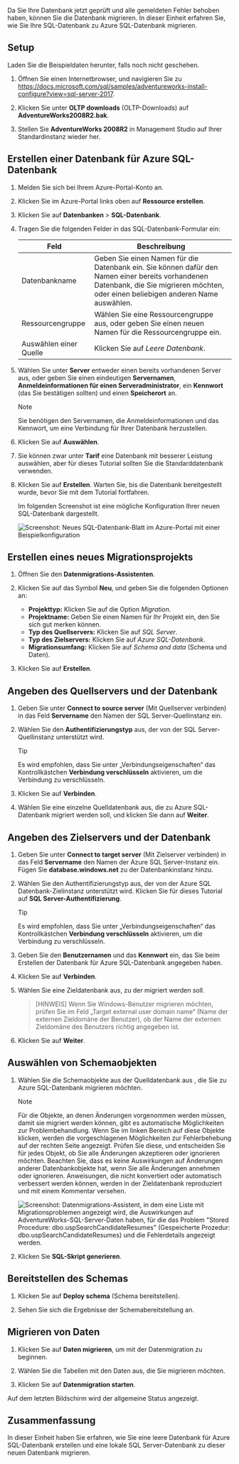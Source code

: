 Da Sie Ihre Datenbank jetzt geprüft und alle gemeldeten Fehler behoben haben, können Sie die Datenbank migrieren. In dieser Einheit erfahren Sie, wie Sie Ihre SQL-Datenbank zu Azure SQL-Datenbank migrieren.

## <a name="setup"></a>Setup

Laden Sie die Beispieldaten herunter, falls noch nicht geschehen.

1. Öffnen Sie einen Internetbrowser, und navigieren Sie zu https://docs.microsoft.com/sql/samples/adventureworks-install-configure?view=sql-server-2017.

1. Klicken Sie unter **OLTP downloads** (OLTP-Downloads) auf **AdventureWorks2008R2.bak**.

1. Stellen Sie **AdventureWorks 2008R2** in Management Studio auf Ihrer Standardinstanz wieder her.

## <a name="create-an-azure-sql-database"></a>Erstellen einer Datenbank für Azure SQL-Datenbank

1. Melden Sie sich bei Ihrem Azure-Portal-Konto an.

1. Klicken Sie im Azure-Portal links oben auf **Ressource erstellen**.

1. Klicken Sie auf **Datenbanken** > **SQL-Datenbank**.

1. Tragen Sie die folgenden Felder in das SQL-Datenbank-Formular ein:

    |Feld|Beschreibung|
    |-----|---|
    |Datenbankname|Geben Sie einen Namen für die Datenbank ein. Sie können dafür den Namen einer bereits vorhandenen Datenbank, die Sie migrieren möchten, oder einen beliebigen anderen Name auswählen.|
    |Ressourcengruppe|Wählen Sie eine Ressourcengruppe aus, oder geben Sie einen neuen Namen für die Ressourcengruppe ein.|
    |Auswählen einer Quelle|Klicken Sie auf *Leere Datenbank*.|

1. Wählen Sie unter **Server** entweder einen bereits vorhandenen Server aus, oder geben Sie einen eindeutigen **Servernamen**, **Anmeldeinformationen für einen Serveradministrator**, ein **Kennwort** (das Sie bestätigen sollten) und einen **Speicherort** an.

    > [!NOTE]
    > Sie benötigen den Servernamen, die Anmeldeinformationen und das Kennwort, um eine Verbindung für Ihrer Datenbank herzustellen.

1. Klicken Sie auf **Auswählen**.

1. Sie können zwar unter **Tarif** eine Datenbank mit besserer Leistung auswählen, aber für dieses Tutorial sollten Sie die Standarddatenbank verwenden.

1. Klicken Sie auf **Erstellen**. Warten Sie, bis die Datenbank bereitgestellt wurde, bevor Sie mit dem Tutorial fortfahren.

    Im folgenden Screenshot ist eine mögliche Konfiguration Ihrer neuen SQL-Datenbank dargestellt.

    ![Screenshot: Neues SQL-Datenbank-Blatt im Azure-Portal mit einer Beispielkonfiguration](../media-draft/5-create-azure-sql-db.png)

## <a name="create-a-new-migration-project"></a>Erstellen eines neues Migrationsprojekts

1. Öffnen Sie den **Datenmigrations-Assistenten**.

1. Klicken Sie auf das Symbol **Neu**, und geben Sie die folgenden Optionen an:

    - **Projekttyp:** Klicken Sie auf die Option *Migration*.
    - **Projektname:** Geben Sie einen Namen für Ihr Projekt ein, den Sie sich gut merken können.
    - **Typ des Quellservers:** Klicken Sie auf *SQL Server*.
    - **Typ des Zielservers:** Klicken Sie auf *Azure SQL-Datenbank*.
    - **Migrationsumfang:** Klicken Sie auf *Schema and data* (Schema und Daten).

1. Klicken Sie auf **Erstellen**.

## <a name="specify-the-source-server-and-database"></a>Angeben des Quellservers und der Datenbank

1. Geben Sie unter **Connect to source server** (Mit Quellserver verbinden) in das Feld **Servername** den Namen der SQL Server-Quellinstanz ein.

1. Wählen Sie den **Authentifizierungstyp** aus, der von der SQL Server-Quellinstanz unterstützt wird.
    > [!TIP]
    > Es wird empfohlen, dass Sie unter „Verbindungseigenschaften“ das Kontrollkästchen **Verbindung verschlüsseln** aktivieren, um die Verbindung zu verschlüsseln.

1. Klicken Sie auf **Verbinden**.

1. Wählen Sie eine einzelne Quelldatenbank aus, die zu Azure SQL-Datenbank migriert werden soll, und klicken Sie dann auf **Weiter**.

## <a name="specify-the-target-server-and-database"></a>Angeben des Zielservers und der Datenbank

1. Geben Sie unter **Connect to target server** (Mit Zielserver verbinden) in das Feld **Servername** den Namen der Azure SQL Server-Instanz ein. Fügen Sie **database.windows.net** zu der Datenbankinstanz hinzu.

1. Wählen Sie den Authentifizierungstyp aus, der von der Azure SQL Datenbank-Zielinstanz unterstützt wird. Klicken Sie für dieses Tutorial auf **SQL Server-Authentifizierung**.
    > [!TIP]
    > Es wird empfohlen, dass Sie unter „Verbindungseigenschaften“ das Kontrollkästchen **Verbindung verschlüsseln** aktivieren, um die Verbindung zu verschlüsseln.

1. Geben Sie den **Benutzernamen** und das **Kennwort** ein, das Sie beim Erstellen der Datenbank für Azure SQL-Datenbank angegeben haben.

1. Klicken Sie auf **Verbinden**.

1. Wählen Sie eine Zieldatenbank aus, zu der migriert werden soll.
    > [HINWEIS] Wenn Sie Windows-Benutzer migrieren möchten, prüfen Sie im Feld „Target external user domain name“ (Name der externen Zieldomäne der Benutzer), ob der Name der externen Zieldomäne des Benutzers richtig angegeben ist.

1. Klicken Sie auf **Weiter**.

## <a name="select-schema-objects"></a>Auswählen von Schemaobjekten

1. Wählen Sie die Schemaobjekte aus der Quelldatenbank aus , die Sie zu Azure SQL-Datenbank migrieren möchten.

    > [!NOTE]
    > Für die Objekte, an denen Änderungen vorgenommen werden müssen, damit sie migriert werden können, gibt es automatische Möglichkeiten zur Problembehandlung. Wenn Sie im linken Bereich auf diese Objekte klicken, werden die vorgeschlagenen Möglichkeiten zur Fehlerbehebung auf der rechten Seite angezeigt. Prüfen Sie diese, und entscheiden Sie für jedes Objekt, ob Sie alle Änderungen akzeptieren oder ignorieren möchten. Beachten Sie, dass es keine Auswirkungen auf Änderungen anderer Datenbankobjekte hat, wenn Sie alle Änderungen annehmen oder ignorieren. Anweisungen, die nicht konvertiert oder automatisch verbessert werden können, werden in der Zieldatenbank reproduziert und mit einem Kommentar versehen.

    ![Screenshot: Datenmigrations-Assistent, in dem eine Liste mit Migrationsproblemen angezeigt wird, die Auswirkungen auf AdventureWorks-SQL-Server-Daten haben, für die das Problem "Stored Procedure: dbo.uspSearchCandidateResumes" (Gespeicherte Prozedur: dbo.uspSearchCandidateResumes) und die Fehlerdetails angezeigt werden.](../media-draft/5-suggested-fix.png)

1. Klicken Sie **SQL-Skript generieren**.

## <a name="deploy-schema"></a>Bereitstellen des Schemas

1. Klicken Sie auf **Deploy schema** (Schema bereitstellen).

1. Sehen Sie sich die Ergebnisse der Schemabereitstellung an.

## <a name="migrate-data"></a>Migrieren von Daten

1. Klicken Sie auf **Daten migrieren**, um mit der Datenmigration zu beginnen.

1. Wählen Sie die Tabellen mit den Daten aus, die Sie migrieren möchten.

1. Klicken Sie auf **Datenmigration starten**.

Auf dem letzten Bildschirm wird der allgemeine Status angezeigt.

## <a name="summary"></a>Zusammenfassung

In dieser Einheit haben Sie erfahren, wie Sie eine leere Datenbank für Azure SQL-Datenbank erstellen und eine lokale SQL Server-Datenbank zu dieser neuen Datenbank migrieren.